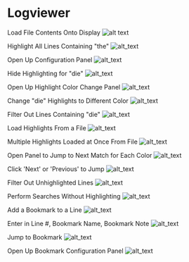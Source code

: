 # Logviewer


Load File Contents Onto Display
![alt text](https://github.com/christianjchoi/LogViewer/blob/master/LogViewer/Screenshots/Screenshot%20from%202017-08-22%2014-51-37.png)

Highlight All Lines Containing "the"
![alt_text](https://github.com/christianjchoi/LogViewer/blob/master/LogViewer/Screenshots/Screenshot%20from%202017-08-22%2014-52-10.png)

Open Up Configuration Panel
![alt_text](https://github.com/christianjchoi/LogViewer/blob/master/LogViewer/Screenshots/Screenshot%20from%202017-08-23%2013-39-30.png)

Hide Highlighting for "die"
![alt_text](https://github.com/christianjchoi/LogViewer/blob/master/LogViewer/Screenshots/Screenshot%20from%202017-08-23%2013-39-39.png)

Open Up Highlight Color Change Panel
![alt_text](https://github.com/christianjchoi/LogViewer/blob/master/LogViewer/Screenshots/Screenshot%20from%202017-08-23%2013-39-52.png)

Change "die" Highlights to Different Color
![alt_text](https://github.com/christianjchoi/LogViewer/blob/master/LogViewer/Screenshots/Screenshot%20from%202017-08-23%2013-40-03.png)

Filter Out Lines Containing "die"
![alt_text](https://github.com/christianjchoi/LogViewer/blob/master/LogViewer/Screenshots/Screenshot%20from%202017-08-23%2013-40-11.png)

Load Highlights From a File
![alt_text](https://github.com/christianjchoi/LogViewer/blob/master/LogViewer/Screenshots/Screenshot%20from%202017-08-23%2013-40-49.png)

Multiple Highlights Loaded at Once From File
![alt_text](https://github.com/christianjchoi/LogViewer/blob/master/LogViewer/Screenshots/Screenshot%20from%202017-08-23%2013-41-55.png)

Open Panel to Jump to Next Match for Each Color
![alt_text](https://github.com/christianjchoi/LogViewer/blob/master/LogViewer/Screenshots/Screenshot%20from%202017-08-23%2013-42-42.png)

Click 'Next' or 'Previous' to Jump
![alt_text](https://github.com/christianjchoi/LogViewer/blob/master/LogViewer/Screenshots/Screenshot%20from%202017-08-23%2013-42-58.png)

Filter Out Unhighlighted Lines
![alt_text](https://github.com/christianjchoi/LogViewer/blob/master/LogViewer/Screenshots/Screenshot%20from%202017-08-23%2013-43-35.png)

Perform Searches Without Highlighting
![alt_text](https://github.com/christianjchoi/LogViewer/blob/master/LogViewer/Screenshots/Screenshot%20from%202017-08-23%2013-44-14.png)

Add a Bookmark to a Line
![alt_text](https://github.com/christianjchoi/LogViewer/blob/master/LogViewer/Screenshots/Screenshot%20from%202017-08-23%2013-44-27.png)

Enter in Line #, Bookmark Name, Bookmark Note
![alt_text](https://github.com/christianjchoi/LogViewer/blob/master/LogViewer/Screenshots/Screenshot%20from%202017-08-23%2013-44-41.png)

Jump to Bookmark
![alt_text](https://github.com/christianjchoi/LogViewer/blob/master/LogViewer/Screenshots/Screenshot%20from%202017-08-23%2013-45-15.png)

Open Up Bookmark Configuration Panel
![alt_text](https://github.com/christianjchoi/LogViewer/blob/master/LogViewer/Screenshots/Screenshot%20from%202017-08-23%2013-45-27.png)







